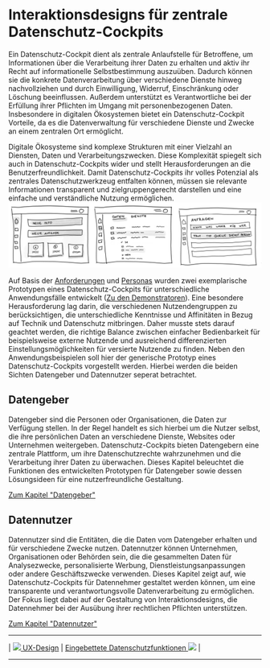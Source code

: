 # Interaktionsdesigns für zentrale Datenschutz-Cockpits

Ein Datenschutz-Cockpit dient als zentrale Anlaufstelle für Betroffene, um Informationen über die Verarbeitung ihrer Daten zu erhalten und aktiv ihr Recht auf informationelle Selbstbestimmung auszuüben. Dadurch können sie die konkrete Datenverarbeitung über verschiedene Dienste hinweg nachvollziehen und durch Einwilligung, Widerruf, Einschränkung oder Löschung beeinflussen. Außerdem unterstützt es Verantwortliche bei der Erfüllung ihrer Pflichten im Umgang mit personenbezogenen Daten. Insbesondere in digitalen Ökosystemen bietet ein Datenschutz-Cockpit Vorteile, da es die Datenverwaltung für verschiedene Dienste und Zwecke an einem zentralen Ort ermöglicht. 

Digitale Ökosysteme sind komplexe Strukturen mit einer Vielzahl an Diensten, Daten und Verarbeitungszwecken. Diese Komplexität spiegelt sich auch in Datenschutz-Cockpits wider und stellt Herausforderungen an die Benutzerfreundlichkeit. Damit Datenschutz-Cockpits ihr volles Potenzial als zentrales Datenschutzwerkzeug entfalten können, müssen sie relevante Informationen transparent und zielgruppengerecht darstellen und eine einfache und verständliche Nutzung ermöglichen.
![](Datenschutz-Cockpit-Sketches.png) 

Auf Basis der [Anforderungen](/Daccord/Anforderungen/index) und [Personas](/Daccord/Anforderungen/Zielgruppen/Personas) wurden zwei exemplarische Prototypen eines Datenschutz-Cockpits für unterschiedliche Anwendungsfälle entwickelt ([Zu den Demonstratoren](/Daccord/Realisierung/Demonstratoren/index)). Eine besondere Herausforderung lag darin, die verschiedenen Nutzendengruppen zu berücksichtigen, die unterschiedliche Kenntnisse und Affinitäten in Bezug auf Technik und Datenschutz mitbringen. Daher musste stets darauf geachtet werden, die richtige Balance zwischen einfacher Bedienbarkeit für beispielsweise externe Nutzende und ausreichend differenzierten Einstellungsmöglichkeiten für versierte Nutzende zu finden. Neben den Anwendungsbeispielen soll hier der generische Prototyp eines Datenschutz-Cockpits vorgestellt werden. Hierbei werden die beiden Sichten Datengeber und Datennutzer seperat betrachtet.

## Datengeber
Datengeber sind die Personen oder Organisationen, die Daten zur Verfügung stellen. In der Regel handelt es sich hierbei um die Nutzer selbst, die ihre persönlichen Daten an verschiedene Dienste, Websites oder Unternehmen weitergeben. Datenschutz-Cockpits bieten Datengebern eine zentrale Plattform, um ihre Datenschutzrechte wahrzunehmen und die Verarbeitung ihrer Daten zu überwachen. Dieses Kapitel beleuchtet die Funktionen des entwickelten Prototypen für Datengeber sowie dessen Lösungsideen für eine nutzerfreundliche Gestaltung.

[Zum Kapitel "Datengeber"](Datengeber.md)

## Datennutzer
Datennutzer sind die Entitäten, die die Daten vom Datengeber erhalten und für verschiedene Zwecke nutzen. Datennutzer können Unternehmen, Organisationen oder Behörden sein, die die gesammelten Daten für Analysezwecke, personalisierte Werbung, Dienstleistungsanpassungen oder andere Geschäftszwecke verwenden. Dieses Kapitel zeigt auf, wie Datenschutz-Cockpits für Datennehmer gestaltet werden können, um eine transparente und verantwortungsvolle Datenverarbeitung zu ermöglichen. Der Fokus liegt dabei auf der Gestaltung von Interaktionsdesigns, die Datennehmer bei der Ausübung ihrer rechtlichen Pflichten unterstützen.

[Zum Kapitel "Datennutzer"](Datennutzer.md)

****

| [![](/Daccord/assets/images/backward-solid.svg) UX-Design](<..>) | [Eingebettete Datenschutzfunktionen ![](/Daccord/assets/images/forward-solid.svg)](<../Eingebettete Datenschutzfunktionen>) |

****
